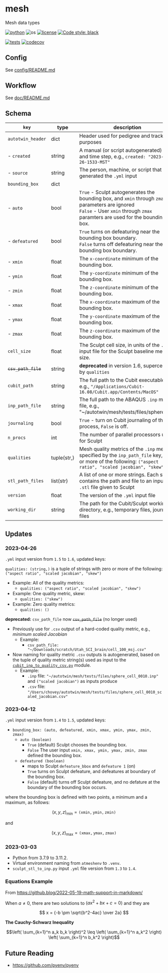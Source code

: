 # mesh

Mesh data types

[![python](https://img.shields.io/badge/python-3.11-blue.svg)](https://www.python.org/)
![os](https://img.shields.io/badge/os-ubuntu%20|%20macos%20|%20windows-blue.svg)
[![license](https://img.shields.io/badge/license-MIT-green.svg)](https://github.com/sandialabs/sibl#license) 
[![Code style: black](https://img.shields.io/badge/code%20style-black-000000.svg)](https://github.com/psf/black)

[![tests](https://github.com/autotwin/mesh/workflows/tests/badge.svg)](https://github.com/autotwin/mesh/actions) [![codecov](https://codecov.io/gh/autotwin/mesh/branch/main/graph/badge.svg?token=XY0UAVX3OD)](https://codecov.io/gh/autotwin/mesh)


## Config

See [config/README.md](config/README.md)

## Workflow

See [doc/README.md](doc/README.md)

## Schema

| `key` | type | description |
| --- | --- | --- |
| `autotwin_header` | dict | Header used for pedigree and tracking purposes
| - `created`       | string | A manual (or script autogenerated) date and time step, e.g., `created: "2023-04-26-1533-MST"`
| - `source`        | string | The person, machine, or script that generated the `.yml` input
`bounding_box` | dict | 
| - `auto`     | bool | `True` - Sculpt autogenerates the bounding box, and `xmin` through `zmax` parameters are ignored </br>`False` - User `xmin` through `zmax` paramters are used for the bounding box.
| - `defeatured` | bool | `True` turns on defeaturing near the bounding box boundary.</br>`False` turns off defeaturing near the bounding box boundary.
| - `xmin` | float | The `x-coordinate` minimum of the bounding box.
| - `ymin` | float | The `y-coordinate` minimum of the bounding box.
| - `zmin` | float | The `z-coordinate` minimum of the bounding box.
| - `xmax` | float | The `x-coordinate` maximum of the bounding box.
| - `ymax` | float | The `y-coordinate` maximum of the bounding box.
| - `zmax` | float | The `z-coordinate` maximum of the bounding box.
| `cell_size` | float | The Sculpt cell size, in units of the `.stl` input file for the Sculpt baseline mesh size.
| ~~`csv_path_file`~~ | string | **deprecated** in version 1.6, superceded by `qualities`
| `cubit_path` | string | The full path to the Cubit executable, e.g., `"/Applications/Cubit-16.08/Cubit.app/Contents/MacOS"`
| `inp_path_file` | string | The full path to the ABAQUS `.inp` mesh file, e.g., "~/autotwin/mesh/tests/files/sphere.inp"
| `journaling` | bool | `True` - turn on Cubit journaling of the process, `False` is off.
| `n_procs` | int | The number of parallel processors uses for Sculpt
| `qualities` | tuple(str,) | Mesh quality metrics of the `.inp` mesh specified by the `inp_path_file` key, zero or more of the following: `("aspect ratio", "scaled jacobian", "skew")`
| `stl_path_files` | list(str) | A list of one or more strings.  Each string contains the path and file to an input `.stl` file given to Sculpt
| `version` | float | The version of the `.yml` input file
| `working_dir` | string | The path for the Cubit/Sculpt working directory, e.g., temporary files, journal files

## Updates

### 2023-04-26

`.yml` input version from `1.5` to `1.6`, updated keys:

 `qualities: (string,)` is a tuple of strings with zero or more of the following: `("aspect ratio", "scaled jacobian", "skew")`
  * Example: All of the quality metrics:
    * `qualities: ("aspect ratio", "scaled jacobian", "skew")`
  * Example: One quality metric, skew:
    * `qualities: ("skew")`
  * Example: Zero quality metrics:
    * `qualities: ()`

**deprecated:** `csv_path_file` now ~~`csv_path_file`~~ (no longer used)
 * Previously use for `.csv` output of a hard-coded quality metric, e.g., *minimum scaled Jacobian*
   * Example:  
     * `csv_path_file: "~/Downloads/scratch/Utah_SCI_brain/cell_100_msj.csv"`
 * Now naming for quality metric `.csv` outputs is autogenerated, based on the tuple of quality metric string(s) used as input to the [`cubit_inp_to_quality_csv.py`](src/atmesh/cubit_inp_to_quality_csv.py) module.
   * Example:
     * `.inp` file: `"~/autotwin/mesh/tests/files/sphere_cell_0010.inp"` and `("scaled jacobian")` as inputs produce
     * `.csv` file: `"/Users/chovey/autotwin/mesh/tests/files/sphere_cell_0010_scaled_jacobian.csv"`

### 2023-04-12

`.yml` input version from `1.4` to `1.5`, updated keys:

* `bounding_box: (auto, defeatured, xmin, xmax, ymin, ymax, zmin, zmax)`
   * `auto (boolean)`
      * `True` (default) Sculpt chooses the bounding box.
      * `False` The user input `xmin, xmax, ymin, ymax, zmin, zmax` defined the bounding box.
   * `defeatured (boolean)`
      * maps to Sculpt `defeature_bbox` and `defeature 1` (on)
      * `True` turns on Sculpt defeature, and defeatures at boundary of the bounding box.
      * `False` (default) turns off Sculpt defeature, and no defature at the boundary of the bounding box occurs.

where the bounding box is defined with two points, a minimum and a maximum, as follows:

$$(x, y, z)_{\min} = \mathtt{ (xmin, ymin, zmin)}$$

and

$$(x, y, z)_{\max} = \mathtt{ (xmax, ymax, zmax)}$$


### 2023-03-03

* Python from 3.7.9 to 3.11.2.
* Virtual environment naming from `atmeshenv` to `.venv`.
* `sculpt_stl_to_inp.py` input `.yml` file version from `1.3` to `1.4`.

### Equations Example

From https://github.blog/2022-05-19-math-support-in-markdown/

When $a \ne 0$, there are two solutions to $(ax^2 + bx + c = 0)$ and they are

$$ x = {-b \pm \sqrt{b^2-4ac} \over 2a} $$

**The Cauchy-Schwarz Inequality**

```math
\left( \sum_{k=1}^n a_k b_k \right)^2 \leq \left( \sum_{k=1}^n a_k^2 \right) \left( \sum_{k=1}^n b_k^2 \right)
```

## Future Reading

* https://github.com/pyenv/pyenv
